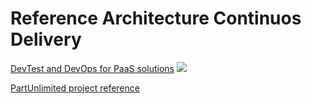# Reference Architecture Continuos Delivery

[DevTest and DevOps for PaaS solutions](https://docs.microsoft.com/en-us/azure/architecture/solution-ideas/articles/dev-test-paas)
![](https://docs.microsoft.com/en-us/azure/architecture/solution-ideas/media/dev-test-paas.png)

[PartUnlimited project reference](https://github.com/oaviles/PartsUnlimitedGitHub)
